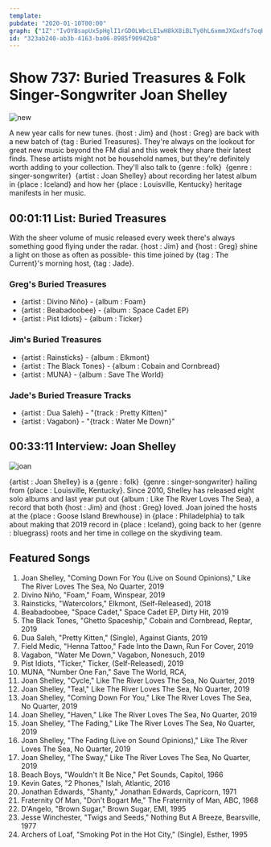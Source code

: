 ```yaml
---
template: 
pubdate: "2020-01-10T00:00"
graph: {"1Z":"IvOYBsapUx5pHglI1rGD0LWbcLE1wH8kX8iBLTy0hL6xmmJXGxdfs7oqHxdo7qFUbXQbEZ9kVoABIZGl","1JB":"BJxdPzZIiABJxdPn7q2kBJxdPuPWbVBJxdPadvad"}
id: "323ab240-ab3b-4163-ba06-8985f90942b8"
---
```






# Show 737: Buried Treasures & Folk Singer-Songwriter Joan Shelley

![new](https://static.soundopinions.org/images/2020/bt2020.jpg)

A new year calls for new tunes. {host : Jim} and {host : Greg} are back with a new batch of {tag : Buried Treasures}. They're always on the lookout for great new music beyond the FM dial and this week they share their latest finds. These artists might not be household names, but they're definitely worth adding to your collection. They'll also talk to {genre : folk}  {genre : singer-songwriter}  {artist : Joan Shelley} about recording her latest album in {place : Iceland} and how her {place : Louisville, Kentucky} heritage manifests in her music.



## 00:01:11 List: Buried Treasures

With the sheer volume of music released every week there's always something good flying under the radar. {host : Jim} and {host : Greg} shine a light on those as often as possible- this time joined by {tag : The Current}'s morning host, {tag : Jade}.


### Greg's Buried Treasures

- {artist : Divino Niño} - {album : Foam}
- {artist : Beabadoobee} - {album : Space Cadet EP}
- {artist : Pist Idiots} - {album : Ticker}


### Jim's Buried Treasures

- {artist : Rainsticks} - {album : Elkmont}
- {artist : The Black Tones} - {album : Cobain and Cornbread}
- {artist : MUNA} - {album : Save The World}


### Jade's Buried Treasure Tracks

- {artist : Dua Saleh} - "{track : Pretty Kitten}"
- {artist : Vagabon} - "{track : Water Me Down}"



## 00:33:11 Interview: Joan Shelley

![joan](https://static.soundopinions.org/assets/737/1JB0.jpg)

{artist : Joan Shelley} is a {genre : folk}  {genre : singer-songwriter} hailing from {place : Louisville, Kentucky}. Since 2010, Shelley has released eight solo albums and last year put out {album : Like The River Loves The Sea}, a record that both {host : Jim} and {host : Greg} loved. Joan joined the hosts at the {place : Goose Island Brewhouse} in {place : Philadelphia} to talk about making that 2019 record in {place : Iceland}, going back to her {genre : bluegrass} roots and her time in college on the skydiving team.



## Featured Songs

1. Joan Shelley, "Coming Down For You (Live on Sound Opinions)," Like The River Loves The Sea, No Quarter, 2019
2. Divino Niño, "Foam," Foam, Winspear, 2019
3. Rainsticks, "Watercolors," Elkmont, (Self-Released), 2018
4. Beabadoobee, "Space Cadet," Space Cadet EP, Dirty Hit, 2019
5. The Black Tones, "Ghetto Spaceship," Cobain and Cornbread, Reptar, 2019
6. Dua Saleh, "Pretty Kitten," (Single), Against Giants, 2019
7. Field Medic, "Henna Tattoo," Fade Into the Dawn, Run For Cover, 2019
8. Vagabon, "Water Me Down," Vagabon, Nonesuch, 2019
9. Pist Idiots, "Ticker," Ticker, (Self-Released), 2019
10. MUNA, "Number One Fan," Save The World, RCA,
11. Joan Shelley, "Cycle," Like The River Loves The Sea, No Quarter, 2019
12. Joan Shelley, "Teal," Like The River Loves The Sea, No Quarter, 2019
13. Joan Shelley, "Coming Down For You," Like The River Loves The Sea, No Quarter, 2019
14. Joan Shelley, "Haven," Like The River Loves The Sea, No Quarter, 2019
15. Joan Shelley, "The Fading," Like The River Loves The Sea, No Quarter, 2019
16. Joan Shelley, "The Fading (Live on Sound Opinions)," Like The River Loves The Sea, No Quarter, 2019
17. Joan Shelley, "The Sway," Like The River Loves The Sea, No Quarter, 2019
18. Beach Boys, "Wouldn't It Be Nice," Pet Sounds, Capitol, 1966
19. Kevin Gates, "2 Phones," Islah, Atlantic, 2016
20. Jonathan Edwards, "Shanty," Jonathan Edwards, Capricorn, 1971
21. Fraternity Of Man, "Don't Bogart Me," The Fraternity of Man, ABC, 1968
22. D'Angelo, "Brown Sugar," Brown Sugar, EMI, 1995
23. Jesse Winchester, "Twigs and Seeds," Nothing But A Breeze, Bearsville, 1977
24. Archers of Loaf, "Smoking Pot in the Hot City," (Single), Esther, 1995